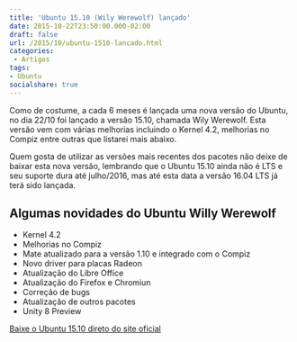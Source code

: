 ```yaml
---
title: 'Ubuntu 15.10 (Wily Werewolf) lançado'
date: 2015-10-22T23:50:00.000-02:00
draft: false
url: /2015/10/ubuntu-1510-lancado.html
categories:
 - Artigos
tags: 
- Ubuntu
socialshare: true
---
```


  
Como de costume, a cada 6 meses é lançada uma nova versão do Ubuntu, no dia 22/10 foi lançado a versão 15.10, chamada Wily Werewolf. Esta versão vem com várias melhorias incluindo o Kernel 4.2, melhorias no Compiz entre outras que listarei mais abaixo.  

<!--more-->
  
Quem gosta de utilizar as versões mais recentes dos pacotes não deixe de baixar esta nova versão, lembrando que o Ubuntu 15.10 ainda não é LTS e seu suporte dura até julho/2016, mas até esta data a versão 16.04 LTS já terá sido lançada.

  

Algumas novidades do Ubuntu Willy Werewolf
------------------------------------------

*   Kernel 4.2
*   Melhorias no Compiz
*   Mate atualizado para a versão 1.10 e integrado com o Compiz
*   Novo driver para placas Radeon
*   Atualização do Libre Office
*   Atualização do Firefox e Chromiun
*   Correção de bugs
*   Atualização de outros pacotes
*   Unity 8 Preview

[Baixe o Ubuntu 15.10 direto do site oficial](http://www.ubuntu.com/download/desktop/thank-you?country=BR&version=15.10&architecture=amd64)
